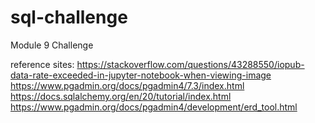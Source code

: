 # sql-challenge
Module 9 Challenge

reference sites: 
https://stackoverflow.com/questions/43288550/iopub-data-rate-exceeded-in-jupyter-notebook-when-viewing-image
https://www.pgadmin.org/docs/pgadmin4/7.3/index.html
https://docs.sqlalchemy.org/en/20/tutorial/index.html
https://www.pgadmin.org/docs/pgadmin4/development/erd_tool.html

